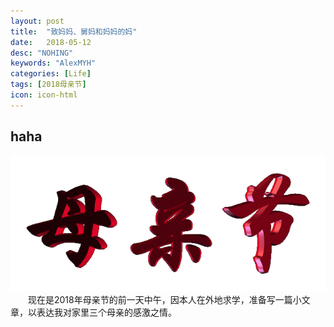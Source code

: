 ```yaml
---
layout: post
title:  "致妈妈、舅妈和妈妈的妈"
date:   2018-05-12
desc: "NOHING"
keywords: "AlexMYH"
categories: [Life]
tags: [2018母亲节]
icon: icon-html
---
```



## haha
![huihut](https://github.com/AlexMYH/AlexMYH.github.io/blob/master/static/assets/img/blog/3steps/%E5%8A%A8%E5%9B%BE1.gif)
&emsp;&emsp;现在是2018年母亲节的前一天中午，因本人在外地求学，准备写一篇小文章，以表达我对家里三个母亲的感激之情。
